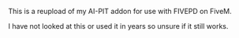 This is a reupload of my AI-PIT addon for use with FIVEPD on FiveM.

I have not looked at this or used it in years so unsure if it still works.
